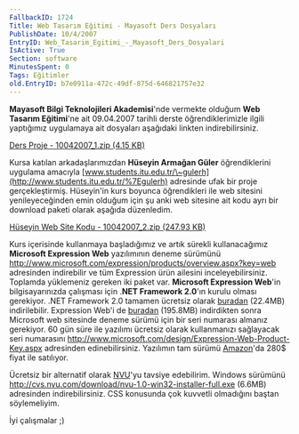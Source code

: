 ```yaml
---
FallbackID: 1724
Title: Web Tasarım Eğitimi - Mayasoft Ders Dosyaları
PublishDate: 10/4/2007
EntryID: Web_Tasarim_Egitimi_-_Mayasoft_Ders_Dosyalari
IsActive: True
Section: software
MinutesSpent: 0
Tags: Eğitimler
old.EntryID: b7e0911a-472c-49df-875d-646821757e32
---
```

**Mayasoft Bilgi Teknolojileri Akademisi**'nde vermekte olduğum **Web
Tasarım Eğitimi**'ne ait 09.04.2007 tarihli derste öğrendiklerimizle
ilgili yaptığımız uygulamaya ait dosyaları aşağıdaki linkten
indirebilirsiniz.

[Ders Proje - 10042007\_1.zip (4.15
KB)](http://cdn.daron.yondem.com/assets/1724/10042007_1.zip)

Kursa katılan arkadaşlarımızdan **Hüseyin Armağan Güler** öğrendiklerini
uygulama amacıyla
[www.students.itu.edu.tr/\~gulerh](http://www.students.itu.edu.tr/%7Egulerh)
adresinde ufak bir proje gerçekleştirmiş. Hüseyin'in kurs boyunca
öğrendikleri ile web sitesini yenileyeceğinden emin olduğum için şu anki
web sitesine ait kodu ayrı bir download paketi olarak aşağıda
düzenledim.

[Hüseyin Web Site Kodu - 10042007\_2.zip (247.93
KB)](http://cdn.daron.yondem.com/assets/1724/10042007_2.zip)

Kurs içerisinde kullanmaya başladığımız ve artık sürekli kullanacağımız
**Microsoft Expression Web** yazılımının deneme sürümünü
<http://www.microsoft.com/expression/products/overview.aspx?key=web>
adresinden indirebilir ve tüm Expression ürün ailesini
inceleyebilirsiniz. Toplamda yüklemeniz gereken iki paket var.
**Microsoft Expression Web**'in bilgisayarınızda çalışması için .**NET
Framework 2.0**'ın kurulu olması gerekiyor. .NET Framework 2.0 tamamen
ücretsiz olarak
[buradan](http://www.microsoft.com/downloads/details.aspx?familyid=0856eacb-4362-4b0d-8edd-aab15c5e04f5&displaylang=en)
(22.4MB) indirilebilir. Expression Web'i de
[buradan](http://www.microsoft.com/downloads/details.aspx?FamilyId=44FA7F93-7D57-4523-B0C9-2CE54397B732&displaylang=en)
(195.8MB) indirdikten sonra Microsoft web sitesinde deneme sürümü için
bir seri numarası almanız gerekiyor. 60 gün süre ile yazılımı ücretsiz
olarak kullanmanızı sağlayacak seri numarasını
<http://www.microsoft.com/design/Expression-Web-Product-Key.aspx>
adresinden edinebilirsiniz. Yazılımın tam sürümü
[Amazon](http://www.amazon.com/Microsoft-Expression-Professional-Design-Tool/dp/B000IBZLA0/sr=8-2/qid=1166525344/ref=sr_1_2/102-8791215-1179311?ie=UTF8&s=software)'da
280\$ fiyat ile satılıyor.

Ücretsiz bir alternatif olarak [NVU](http://www.nvu.com)'yu tavsiye
edebilirim. Windows sürümünü
<http://cvs.nvu.com/download/nvu-1.0-win32-installer-full.exe> (6.6MB)
adresinden indirebilirsiniz. CSS konusunda çok kuvvetli olmadığını
baştan söylemeliyim.

İyi çalışmalar ;)


